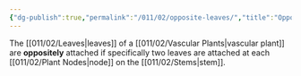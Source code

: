 ```yaml
---
{"dg-publish":true,"permalink":"/011/02/opposite-leaves/","title":"Opposite Leaves","tags":["BIOL412"],"created":"2024-09-26T13:45:04.108-07:00","updated":"2024-09-26T15:21:59.884-07:00"}
---
```


The [[011/02/Leaves\|leaves]] of a [[011/02/Vascular Plants\|vascular plant]] are **oppositely** attached if specifically two leaves are attached at each [[011/02/Plant Nodes\|node]] on the [[011/02/Stems\|stem]].
